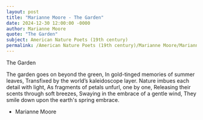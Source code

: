 ```yaml
---
layout: post
title: "Marianne Moore - The Garden"
date: 2024-12-30 12:00:00 -0000
author: Marianne Moore
quote: "The Garden"
subject: American Nature Poets (19th century)
permalink: /American Nature Poets (19th century)/Marianne Moore/Marianne Moore - The Garden
---
```


The Garden

The garden goes on beyond the green,
In gold-tinged memories of summer leaves,
Transfixed by the world’s kaleidoscope layer.
Nature imbues each detail with light,
As fragments of petals unfurl, one by one,
Releasing their scents through soft breezes,
Swaying in the embrace of a gentle wind,
They smile down upon the earth's spring embrace.


- Marianne Moore
